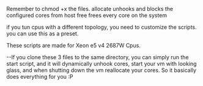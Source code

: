 Remember to chmod +x the files.
allocate unhooks and blocks the configured cores from host
free frees every core on the system

if you tun cpus with a different topology, you need to customize the scripts. 
you can use this as a preset.

These scripts are made for Xeon e5 v4 2687W Cpus.

--If you clone these 3 files to the same directory, you can simply run the start script, and it will dynamically unhook cores,
  start your vm with looking glass, and when shutting down the vm reallocate your cores.
  So it basically does everything for you :P
